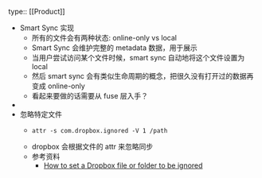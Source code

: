 type:: [[Product]]

- Smart Sync 实现
	- 所有的文件会有两种状态: online-only vs local
	- Smart Sync 会维护完整的 metadata 数据，用于展示
	- 当用户尝试访问某个文件时候，smart sync 自动地将这个文件设置为 local
	- 然后 smart sync 会有类似生命周期的概念，把很久没有打开过的数据再变成 online-only
	- 看起来要做的话需要从 fuse 层入手？
-
- 忽略特定文件
	- ```shell
	  attr -s com.dropbox.ignored -V 1 /path
	  ```
	- dropbox 会根据文件的 attr 来忽略同步
	- 参考资料
		- [How to set a Dropbox file or folder to be ignored](https://help.dropbox.com/files-folders/restore-delete/ignored-files)